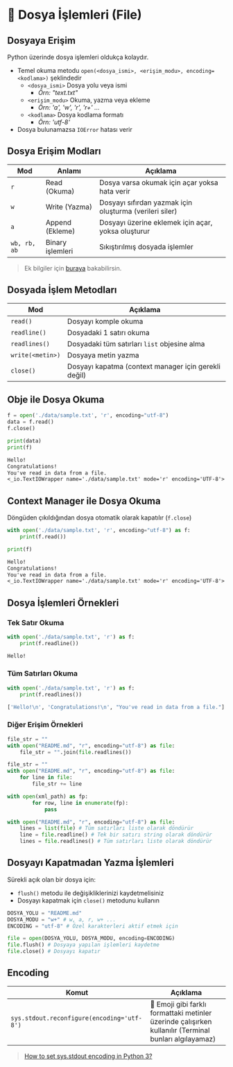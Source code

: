 # 📂 Dosya İşlemleri (File)

## Dosyaya Erişim

Python üzerinde dosya işlemleri oldukça kolaydır.

- Temel okuma metodu `open(<dosya_ismi>, <erişim_modu>, encoding=<kodlama>)` şeklindedir
  - `<dosya_ismi>` Dosya yolu veya ismi
    - _Örn: "text.txt"_
  - `<erişim_modu>` Okuma, yazma veya ekleme
    - _Örn: 'a', 'w', 'r', 'r+' ..._
  - `<kodlama>` Dosya kodlama formatı
    - _Örn: 'utf-8'_
- Dosya bulunamazsa `IOError` hatası verir

## Dosya Erişim Modları

| Mod          | Anlamı           | Açıklama                                                |
| ------------ | ---------------- | ------------------------------------------------------- |
| `r`          | Read (Okuma)     | Dosya varsa okumak için açar yoksa hata verir           |
| `w`          | Write (Yazma)    | Dosyayı sıfırdan yazmak için oluşturma (verileri siler) |
| `a`          | Append (Ekleme)  | Dosyayı üzerine eklemek için açar, yoksa oluşturur      |
| `wb, rb, ab` | Binary işlemleri | Sıkıştırılmış dosyada işlemler                          |

> Ek bilgiler için [buraya](https://stackoverflow.com/a/1466036/9770490) bakabilirsin.

## Dosyada İşlem Metodları

| Mod              | Açıklama                                             |
| ---------------- | ---------------------------------------------------- |
| `read()`         | Dosyayı komple okuma                                 |
| `readline()`     | Dosyadaki 1 satırı okuma                             |
| `readlines()`    | Dosyadaki tüm satırları `list` objesine alma         |
| `write(<metin>)` | Dosyaya metin yazma                                  |
| `close()`        | Dosyayı kapatma (context manager için gerekli değil) |


## Obje ile Dosya Okuma

```python
f = open('./data/sample.txt', 'r', encoding="utf-8")
data = f.read()
f.close()

print(data)
print(f)
```

```txt
Hello!
Congratulations!
You've read in data from a file.
<_io.TextIOWrapper name='./data/sample.txt' mode='r' encoding='UTF-8'>
```

## Context Manager ile Dosya Okuma

Döngüden çıkıldığından dosya otomatik olarak kapatılır (`f.close`)

```python
with open('./data/sample.txt', 'r', encoding="utf-8") as f:
    print(f.read())

print(f)
```

```txt
Hello!
Congratulations!
You've read in data from a file.
<_io.TextIOWrapper name='./data/sample.txt' mode='r' encoding='UTF-8'>
```

## Dosya İşlemleri Örnekleri

### Tek Satır Okuma

```python
with open('./data/sample.txt', 'r') as f:
    print(f.readline())
```

```bash
Hello!
```

### Tüm Satırları Okuma

```python
with open('./data/sample.txt', 'r') as f:
    print(f.readlines())
```

```bash
['Hello!\n', 'Congratulations!\n', "You've read in data from a file."]
```

### Diğer Erişim Örnekleri

```python
file_str = ""
with open("README.md", "r", encoding="utf-8") as file:
    file_str = "".join(file.readlines())

```

```python
file_str = ""
with open("README.md", "r", encoding="utf-8") as file:
    for line in file:
        file_str += line

```

```python
with open(xml_path) as fp:
        for row, line in enumerate(fp):
            pass
```

```python
with open("README.md", "r", encoding="utf-8") as file:
    lines = list(file) # Tüm satırları liste olarak döndürür
    line = file.readline() # Tek bir satırı string olarak döndürür
    lines = file.readlines() # Tüm satırları liste olarak döndürür

```

## Dosyayı Kapatmadan Yazma İşlemleri

Sürekli açık olan bir dosya için:

- `flush()` metodu ile değişikliklerinizi kaydetmelisiniz
- Dosyayı kapatmak için `close()` metodunu kullanın

```python
DOSYA_YOLU = "README.md"
DOSYA_MODU = "w+" # w, a, r, w+ ...
ENCODING = "utf-8" # Özel karakterleri aktif etmek için

file = open(DOSYA_YOLU, DOSYA_MODU, encoding=ENCODING)
file.flush() # Dosyaya yapılan işlemleri kaydetme
file.close() # Dosyayı kapatır
```

## Encoding

| Komut                                      | Açıklama                                                                                               |
| ------------------------------------------ | ------------------------------------------------------------------------------------------------------ |
| `sys.stdout.reconfigure(encoding='utf-8')` | 🚀 Emoji gibi farklı formattaki metinler üzerinde çalışırken kullanılır (Terminal bunları algılayamaz) |

> [How to set sys.stdout encoding in Python 3?](https://stackoverflow.com/a/52372390/9770490)
